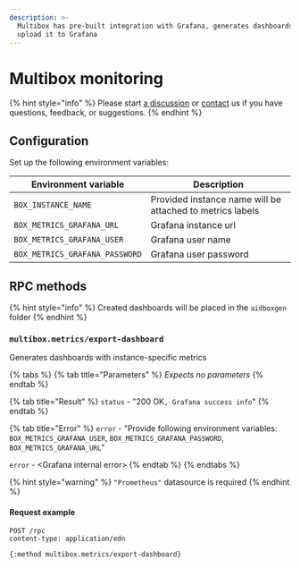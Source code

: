 ```yaml
---
description: >-
  Multibox has pre-built integration with Grafana, generates dashboards and
  upload it to Grafana
---
```


# Multibox monitoring

{% hint style="info" %}
Please start [a discussion](https://github.com/Aidbox/Issues/discussions) or [contact](../contact-us.md) us if you have questions, feedback, or suggestions.
{% endhint %}

## Configuration

Set up the following environment variables:

| Environment variable           | Description                                               |
| ------------------------------ | --------------------------------------------------------- |
| `BOX_INSTANCE_NAME`            | Provided instance name will be attached to metrics labels |
| `BOX_METRICS_GRAFANA_URL`      | Grafana instance url                                      |
| `BOX_METRICS_GRAFANA_USER`     | Grafana user name                                         |
| `BOX_METRICS_GRAFANA_PASSWORD` | Grafana user password                                     |

## RPC methods

{% hint style="info" %}
Сreated dashboards will be placed in the `aidboxgen` folder
{% endhint %}

### `multibox.metrics/export-dashboard`

Generates dashboards with instance-specific metrics

{% tabs %}
{% tab title="Parameters" %}
_Expects no parameters_
{% endtab %}

{% tab title="Result" %}
`status` - "200 OK`, Grafana success info`"
{% endtab %}

{% tab title="Error" %}
`error` - "Provide following environment variables: `BOX_METRICS_GRAFANA_USER`, `BOX_METRICS_GRAFANA_PASSWORD`, `BOX_METRICS_GRAFANA_URL`"

`error` - \<Grafana internal error>
{% endtab %}
{% endtabs %}

{% hint style="warning" %}
`"Prometheus"` datasource is required
{% endhint %}

#### Request example

```
POST /rpc
content-type: application/edn

{:method multibox.metrics/export-dashboard}
```
